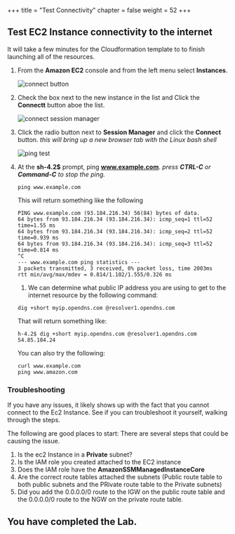 +++
title = "Test Connectivity"
chapter = false
weight = 52
+++

## Test EC2 Instance connectivity to the internet
It will take a few minutes for the Cloudformation template to to finish launching all of the resources.


1. From the **Amazon EC2** console and from the left menu select **Instances**.

    ![connect button](/images/testec2-list.png)
1. Check the box next to the new instance in the list and Click the **Connectt** button aboe the list.

    ![connect session manager](/images/testec2-connect.png)
1. Click the radio button next to  **Session Manager** and click the **Connect** button. _this will bring up a new browser tab with the Linux bash shell_

    ![ping test](/images/testec2-ping.png)
1. At the **sh-4.2$** prompt, ping **www.example.com**. _press **CTRL-C** or **Command-C** to stop the ping._
    ```
    ping www.example.com
    ```
    This will return something like the following
    ```
    PING www.example.com (93.184.216.34) 56(84) bytes of data.
    64 bytes from 93.184.216.34 (93.184.216.34): icmp_seq=1 ttl=52 time=1.55 ms
    64 bytes from 93.184.216.34 (93.184.216.34): icmp_seq=2 ttl=52 time=0.939 ms
    64 bytes from 93.184.216.34 (93.184.216.34): icmp_seq=3 ttl=52 time=0.814 ms
    ^C
    --- www.example.com ping statistics ---
    3 packets transmitted, 3 received, 0% packet loss, time 2003ms
    rtt min/avg/max/mdev = 0.814/1.102/1.555/0.326 ms
    ```
    1. We can determine what public IP address you are using to get to the internet resource by the following command:
    ```
    dig +short myip.opendns.com @resolver1.opendns.com
    ```
    That will return something like:
    ```
    h-4.2$ dig +short myip.opendns.com @resolver1.opendns.com
    54.85.184.24
    ```

    You can also try the following:
    ```
    curl www.example.com
    ping www.amazon.com
    ```

### Troubleshooting ###

If you have any issues, it likely shows up with the fact that you cannot connect to the Ec2 Instance. See if you can troubleshoot it yourself, walking through the steps.

The following are good places to start: 
There are several steps that could be causing the issue.

1. Is the ec2 Instance in a **Private** subnet?
1. Is the IAM role you created attached to the EC2 instance
1. Does the IAM role have the **AmazonSSMManagedInstanceCore**
1. Are the correct route tables attached the subnets (Public route table to both public subnets and the PRivate route table to the Private subnets)
1. Did you add the 0.0.0.0/0 route to the IGW on the public route table and the 0.0.0.0/0 route to the NGW on the private route table. 


## You have completed the Lab.
